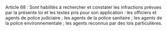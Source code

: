 Article 68 : Sont habilités à rechercher et constater les infractions prévues par la présente loi et les textes pris pour son application :
les officiers et agents de police judiciaire ;
les agents de la police sanitaire ;
les agents de la police environnementale ;
les agents reconnus par des lois particulières.